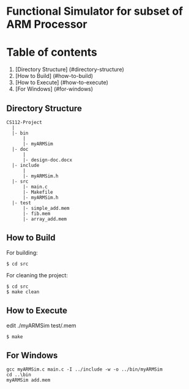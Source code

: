 
Functional Simulator for subset of ARM Processor
================================================

# Table of contents
1. [Directory Structure] (#directory-structure)
2. [How to Build] (#how-to-build)
3. [How to Execute] (#how-to-execute)
4. [For Windows] (#for-windows)



## Directory Structure
```
CS112-Project
  |
  |- bin
      |
      |- myARMSim
  |- doc
      |
      |- design-doc.docx
  |- include
      |
      |- myARMSim.h
  |- src
      |- main.c
      |- Makefile
      |- myARMSim.h
  |- test
      |- simple_add.mem
      |- fib.mem
      |- array_add.mem
```

## How to Build

For building:  
```
$ cd src
```

For cleaning the project:  
```
$ cd src
$ make clean
```


## How to Execute
edit
  ./myARMSim test/<filename>.mem  
```
$ make
```

## For Windows
```
gcc myARMSim.c main.c -I ../include -w -o ../bin/myARMSim
cd ..\bin
myARMSim add.mem
```
